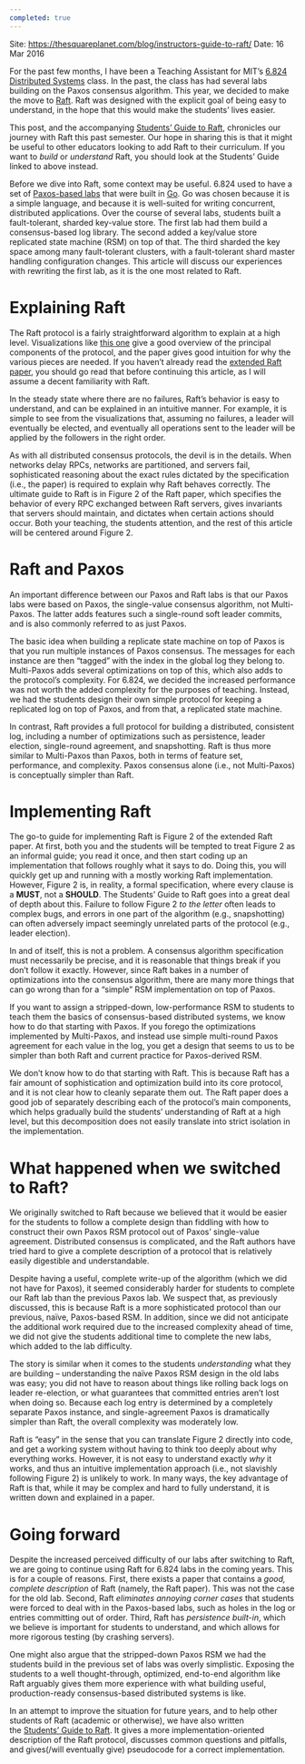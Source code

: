 ```yaml
---
completed: true
---
```

Site: https://thesquareplanet.com/blog/instructors-guide-to-raft/
Date: 16 Mar 2016

For the past few months, I have been a Teaching Assistant for MIT’s [6.824 Distributed Systems](https://pdos.csail.mit.edu/6.824/) class. In the past, the class has had several labs building on the Paxos consensus algorithm. This year, we decided to make the move to [Raft](https://raft.github.io/). Raft was designed with the explicit goal of being easy to understand, in the hope that this would make the students’ lives easier.

This post, and the accompanying [Students’ Guide to Raft](https://thesquareplanet.com/blog/students-guide-to-raft/), chronicles our journey with Raft this past semester. Our hope in sharing this is that it might be useful to other educators looking to add Raft to their curriculum. If you want to _build_ or _understand_ Raft, you should look at the Students’ Guide linked to above instead.

Before we dive into Raft, some context may be useful. 6.824 used to have a set of [Paxos-based labs](http://nil.csail.mit.edu/6.824/2015/labs/lab-3.html) that were built in [Go](https://golang.org/). Go was chosen because it is a simple language, and because it is well-suited for writing concurrent, distributed applications. Over the course of several labs, students built a fault-tolerant, sharded key-value store. The first lab had them build a consensus-based log library. The second added a key/value store replicated state machine (RSM) on top of that. The third sharded the key space among many fault-tolerant clusters, with a fault-tolerant shard master handling configuration changes. This article will discuss our experiences with rewriting the first lab, as it is the one most related to Raft.

# Explaining Raft
The Raft protocol is a fairly straightforward algorithm to explain at a high level. Visualizations like [this one](http://thesecretlivesofdata.com/raft/) give a good overview of the principal components of the protocol, and the paper gives good intuition for why the various pieces are needed. If you haven’t already read the [extended Raft paper](https://raft.github.io/raft.pdf), you should go read that before continuing this article, as I will assume a decent familiarity with Raft.

In the steady state where there are no failures, Raft’s behavior is easy to understand, and can be explained in an intuitive manner. For example, it is simple to see from the visualizations that, assuming no failures, a leader will eventually be elected, and eventually all operations sent to the leader will be applied by the followers in the right order.

As with all distributed consensus protocols, the devil is in the details. When networks delay RPCs, networks are partitioned, and servers fail, sophisticated reasoning about the exact rules dictated by the specification (i.e., the paper) is required to explain why Raft behaves correctly. The ultimate guide to Raft is in Figure 2 of the Raft paper, which specifies the behavior of every RPC exchanged between Raft servers, gives invariants that servers should maintain, and dictates when certain actions should occur. Both your teaching, the students attention, and the rest of this article will be centered around Figure 2.

# Raft and Paxos
An important difference between our Paxos and Raft labs is that our Paxos labs were based on Paxos, the single-value consensus algorithm, not Multi-Paxos. The latter adds features such a single-round soft leader commits, and is also commonly referred to as just Paxos.

The basic idea when building a replicate state machine on top of Paxos is that you run multiple instances of Paxos consensus. The messages for each instance are then “tagged” with the index in the global log they belong to. Multi-Paxos adds several optimizations on top of this, which also adds to the protocol’s complexity. For 6.824, we decided the increased performance was not worth the added complexity for the purposes of teaching. Instead, we had the students design their own simple protocol for keeping a replicated log on top of Paxos, and from that, a replicated state machine.

In contrast, Raft provides a full protocol for building a distributed, consistent log, including a number of optimizations such as persistence, leader election, single-round agreement, and snapshotting. Raft is thus more similar to Multi-Paxos than Paxos, both in terms of feature set, performance, and complexity. Paxos consensus alone (i.e., not Multi-Paxos) is conceptually simpler than Raft.

# Implementing Raft
The go-to guide for implementing Raft is Figure 2 of the extended Raft paper. At first, both you and the students will be tempted to treat Figure 2 as an informal guide; you read it once, and then start coding up an implementation that follows roughly what it says to do. Doing this, you will quickly get up and running with a mostly working Raft implementation. However, Figure 2 is, in reality, a formal specification, where every clause is a **MUST**, not a **SHOULD**. The Students’ Guide to Raft goes into a great deal of depth about this. Failure to follow Figure 2 _to the letter_ often leads to complex bugs, and errors in one part of the algorithm (e.g., snapshotting) can often adversely impact seemingly unrelated parts of the protocol (e.g., leader election).

In and of itself, this is not a problem. A consensus algorithm specification must necessarily be precise, and it is reasonable that things break if you don’t follow it exactly. However, since Raft bakes in a number of optimizations into the consensus algorithm, there are many more things that can go wrong than for a “simple” RSM implementation on top of Paxos.

If you want to assign a stripped-down, low-performance RSM to students to teach them the basics of consensus-based distributed systems, we know how to do that starting with Paxos. If you forego the optimizations implemented by Multi-Paxos, and instead use simple multi-round Paxos agreement for each value in the log, you get a design that seems to us to be simpler than both Raft and current practice for Paxos-derived RSM.

We don’t know how to do that starting with Raft. This is because Raft has a fair amount of sophistication and optimization build into its core protocol, and it is not clear how to cleanly separate them out. The Raft paper does a good job of separately describing each of the protocol’s main components, which helps gradually build the students’ understanding of Raft at a high level, but this decomposition does not easily translate into strict isolation in the implementation.

# What happened when we switched to Raft?
We originally switched to Raft because we believed that it would be easier for the students to follow a complete design than fiddling with how to construct their own Paxos RSM protocol out of Paxos’ single-value agreement. Distributed consensus is complicated, and the Raft authors have tried hard to give a complete description of a protocol that is relatively easily digestible and understandable.

Despite having a useful, complete write-up of the algorithm (which we did not have for Paxos), it seemed considerably harder for students to complete our Raft lab than the previous Paxos lab. We suspect that, as previously discussed, this is because Raft is a more sophisticated protocol than our previous, naïve, Paxos-based RSM. In addition, since we did not anticipate the additional work required due to the increased complexity ahead of time, we did not give the students additional time to complete the new labs, which added to the lab difficulty.

The story is similar when it comes to the students _understanding_ what they are building – understanding the naïve Paxos RSM design in the old labs was easy; you did not have to reason about things like rolling back logs on leader re-election, or what guarantees that committed entries aren’t lost when doing so. Because each log entry is determined by a completely separate Paxos instance, and single-agreement Paxos is dramatically simpler than Raft, the overall complexity was moderately low.

Raft is “easy” in the sense that you can translate Figure 2 directly into code, and get a working system without having to think too deeply about why everything works. However, it is not easy to understand exactly _why_ it works, and thus an intuitive implementation approach (i.e., not slavishly following Figure 2) is unlikely to work. In many ways, the key advantage of Raft is that, while it may be complex and hard to fully understand, it is written down and explained in a paper.

# Going forward
Despite the increased perceived difficulty of our labs after switching to Raft, we are going to continue using Raft for 6.824 labs in the coming years. This is for a couple of reasons. First, there exists a paper that contains a _good, complete description_ of Raft (namely, the Raft paper). This was not the case for the old lab. Second, Raft _eliminates annoying corner cases_ that students were forced to deal with in the Paxos-based labs, such as holes in the log or entries committing out of order. Third, Raft has _persistence built-in_, which we believe is important for students to understand, and which allows for more rigorous testing (by crashing servers).

One might also argue that the stripped-down Paxos RSM we had the students build in the previous set of labs was overly simplistic. Exposing the students to a well thought-through, optimized, end-to-end algorithm like Raft arguably gives them more experience with what building useful, production-ready consensus-based distributed systems is like.

In an attempt to improve the situation for future years, and to help other students of Raft (academic or otherwise), we have also written the [Students’ Guide to Raft](https://thesquareplanet.com/blog/students-guide-to-raft/). It gives a more implementation-oriented description of the Raft protocol, discusses common questions and pitfalls, and gives(/will eventually give) pseudocode for a correct implementation.